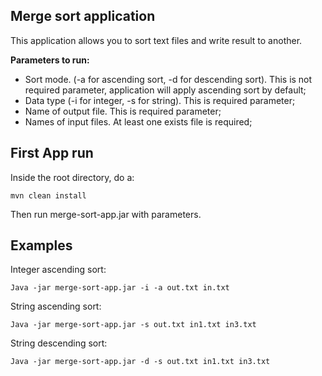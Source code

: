 ## Merge sort application

This application allows you to sort text files and write result to another.   
   
**Parameters to run:**
- Sort mode. (-a for ascending sort, -d for descending sort). 
This is not required parameter, application will apply ascending sort by default; 
- Data type (-i for integer, -s for string). This is required parameter;
- Name of output file. This is required parameter;
- Names of input files. At least one exists file is required;

## First App run

Inside the root directory, do a: 

```
mvn clean install
```

Then run merge-sort-app.jar with parameters.


## Examples

Integer ascending sort:
```
Java -jar merge-sort-app.jar -i -a out.txt in.txt
```
String ascending sort:
```
Java -jar merge-sort-app.jar -s out.txt in1.txt in3.txt
```
String descending sort:
```
Java -jar merge-sort-app.jar -d -s out.txt in1.txt in3.txt
```
